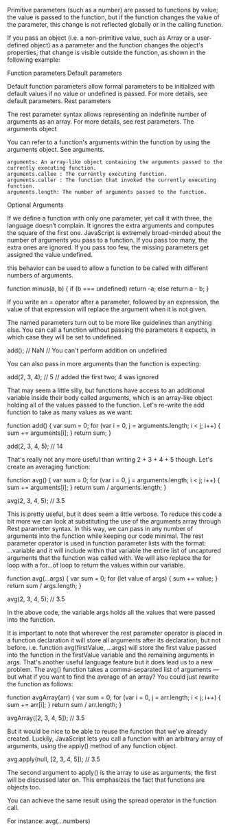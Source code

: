 Primitive parameters (such as a number) are passed to functions by value; the value is passed to the function, but if the function changes the value of the parameter, this change is not reflected globally or in the calling function.

If you pass an object (i.e. a non-primitive value, such as Array or a user-defined object) as a parameter and the function changes the object's properties, that change is visible outside the function, as shown in the following example:



Function parameters
Default parameters

Default function parameters allow formal parameters to be initialized with default values if no value or undefined is passed. For more details, see default parameters.
Rest parameters

The rest parameter syntax allows representing an indefinite number of arguments as an array. For more details, see rest parameters.
The arguments object

You can refer to a function's arguments within the function by using the arguments object. See arguments.

    arguments: An array-like object containing the arguments passed to the currently executing function.
    arguments.callee : The currently executing function.
    arguments.caller : The function that invoked the currently executing function.
    arguments.length: The number of arguments passed to the function.




Optional Arguments

If we define a function with only one parameter, yet call it with three, the language doesn’t complain. It ignores the extra arguments and computes the square of the first one. JavaScript is extremely broad-minded about the number of arguments you pass to a function. If you pass too many, the extra ones are ignored. If you pass too few, the missing parameters get assigned the value undefined.

this behavior can be used to allow a function to be called with different numbers of arguments.

function minus(a, b) {
if (b === undefined) return -a;
else return a - b;
}

If you write an = operator after a parameter, followed by an expression, the value of that expression will replace the argument when it is not given.








The named parameters turn out to be more like guidelines than anything else. You can call a function without passing the parameters it expects, in which case they will be set to undefined.

add(); // NaN
// You can't perform addition on undefined

You can also pass in more arguments than the function is expecting:

add(2, 3, 4); // 5
// added the first two; 4 was ignored

That may seem a little silly, but functions have access to an additional variable inside their body called arguments, which is an array-like object holding all of the values passed to the function. Let's re-write the add function to take as many values as we want:

function add() {
  var sum = 0;
  for (var i = 0, j = arguments.length; i < j; i++) {
    sum += arguments[i];
  }
  return sum;
}

add(2, 3, 4, 5); // 14

That's really not any more useful than writing 2 + 3 + 4 + 5 though. Let's create an averaging function:

function avg() {
  var sum = 0;
  for (var i = 0, j = arguments.length; i < j; i++) {
    sum += arguments[i];
  }
  return sum / arguments.length;
}

avg(2, 3, 4, 5); // 3.5

This is pretty useful, but it does seem a little verbose. To reduce this code a bit more we can look at substituting the use of the arguments array through Rest parameter syntax. In this way, we can pass in any number of arguments into the function while keeping our code minimal. The rest parameter operator is used in function parameter lists with the format: ...variable and it will include within that variable the entire list of uncaptured arguments that the function was called with. We will also replace the for loop with a for...of loop to return the values within our variable.

function avg(...args) {
  var sum = 0;
  for (let value of args) {
    sum += value;
  }
  return sum / args.length;
}

avg(2, 3, 4, 5); // 3.5

In the above code, the variable args holds all the values that were passed into the function.

It is important to note that wherever the rest parameter operator is placed in a function declaration it will store all arguments after its declaration, but not before. i.e. function avg(firstValue, ...args) will store the first value passed into the function in the firstValue variable and the remaining arguments in args. That's another useful language feature but it does lead us to a new problem. The avg() function takes a comma-separated list of arguments — but what if you want to find the average of an array? You could just rewrite the function as follows:

function avgArray(arr) {
  var sum = 0;
  for (var i = 0, j = arr.length; i < j; i++) {
    sum += arr[i];
  }
  return sum / arr.length;
}

avgArray([2, 3, 4, 5]); // 3.5

But it would be nice to be able to reuse the function that we've already created. Luckily, JavaScript lets you call a function with an arbitrary array of arguments, using the apply() method of any function object.

avg.apply(null, [2, 3, 4, 5]); // 3.5

The second argument to apply() is the array to use as arguments; the first will be discussed later on. This emphasizes the fact that functions are objects too.

You can achieve the same result using the spread operator in the function call.

For instance: avg(...numbers)
